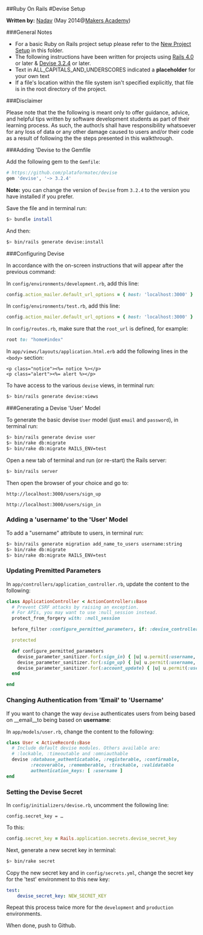 ##Ruby On Rails 
#Devise Setup

__Written by:__ [Nadav](https://github.com/nadavmatalon)
(May 2014@[Makers Academy](http://www.makersacademy.com/))

###General Notes

* For a basic Ruby on Rails project setup please refer to the 
  [New Project Setup](./ror_new_project_setup.md) in this folder.
* The following instructions have been written for projects using 
  [Rails 4.0](http://rubyonrails.org/) or later &amp; 
  [Devise 3.2.4](https://github.com/plataformatec/devise) or later. 
* Text in ALL_CAPITALS_AND_UNDERSCORES indicated a __placeholder__ for your own text 
* If a file's location within the file system isn't specified explicitly, that file is 
  in the root directory of the project.


###Disclaimer

Please note that the the following is meant only to offer guidance, advice, and helpful 
tips written by software development students as part of their learning process. 
As such, the author/s shall have responsibility whatsoever for any loss of data 
or any other damage caused to users and/or their code as a result of following the 
the steps presented in this walkthrough.


###Adding 'Devise to the Gemfile

Add the following gem to the `Gemfile`:

```ruby
# https://github.com/plataformatec/devise
gem 'devise', '~> 3.2.4'
```

__Note:__ you can change the version of `Devise` from `3.2.4` to the 
version you have installed if you prefer.

Save the file and in terminal run:

```bash
$> bundle install
```

And then:

```bash
$> bin/rails generate devise:install

```

###Configuring Devise

In accordance with the on-screen instructions that will appear after the previous 
command:

In `config/environments/development.rb`, add this line:

```ruby
config.action_mailer.default_url_options = { host: 'localhost:3000' }
```

In `config/environments/test.rb`, add this line:

```ruby
config.action_mailer.default_url_options = { host: 'localhost:3000' }
```

In `config/routes.rb`, make sure that the `root_url` is defined, for example:

```ruby
root to: "home#index"
```

In `app/views/layouts/application.html.erb` add the following lines in 
the `<body>` section:

```
<p class="notice"><%= notice %></p>
<p class="alert"><%= alert %></p>
```

To have access to the various `devise` views, in terminal run:

```bash	
$> bin/rails generate devise:views
```


###Generating a Devise 'User' Model

To generate the basic devise `User` model (just `email` and `password`), 
in terminal run:	

```bash	
$> bin/rails generate devise user
$> bin/rake db:migrate
$> bin/rake db:migrate RAILS_ENV=test
```

Open a new tab of terminal and run (or re-start) the Rails server:

```bash	
$> bin/rails server
```

Then open the browser of your choice and go to:

```
http://localhost:3000/users/sign_up
	
http://localhost:3000/users/sign_in
```

### Adding a 'username' to the 'User' Model

To add a "username" attribute to users, in terminal run:

```bash
$> bin/rails generate migration add_name_to_users username:string
$> bin/rake db:migrate
$> bin/rake db:migrate RAILS_ENV=test
```

### Updating Premitted Parameters

In `app/controllers/application_controller.rb`, update the content to the following:

```ruby
class ApplicationController < ActionController::Base
  # Prevent CSRF attacks by raising an exception.
  # For APIs, you may want to use :null_session instead.
  protect_from_forgery with: :null_session

  before_filter :configure_permitted_parameters, if: :devise_controller?

  protected

  def configure_permitted_parameters
    devise_parameter_sanitizer.for(:sign_in) { |u| u.permit(:username, :email, :password, :remember_me) }
    devise_parameter_sanitizer.for(:sign_up) { |u| u.permit(:username, :email, :password, :password_confirmation) }
    devise_parameter_sanitizer.for(:account_update) { |u| u.permit(:username, :email, :password, :password_confirmation, :current_password) }
  end

end
```

### Changing Authentication from 'Email' to 'Username'

If you want to change the way `devise` authenticates users from being based on 
__email__to being based on __username__:

In `app/models/user.rb`, change the content to the following:

```ruby
class User < ActiveRecord::Base
  # Include default devise modules. Others available are:
  # :lockable, :timeoutable and :omniauthable
  devise :database_authenticatable, :registerable, :confirmable, 
         :recoverable, :rememberable, :trackable, :validatable
         authentication_keys: [ :username ]
end
```


### Setting the Devise Secret

In `config/initializers/devise.rb`, uncomment the following line:

```
config.secret_key = …
```

To this:

```ruby
config.secret_key = Rails.application.secrets.devise_secret_key
```

Next, generate a new secret key in terminal:

```bash
$> bin/rake secret
```

Copy the new secret key and in `config/secrets.yml`, change the secret key 
for the 'test' environment to this new key:

```yml
test:
	devise_secret_key: NEW_SECRET_KEY
```

Repeat this process twice more for the `development` and `production` environments.


When done, push to Github.
